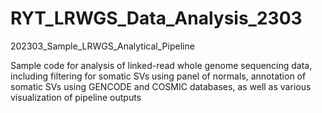 # RYT_LRWGS_Data_Analysis_2303
202303_Sample_LRWGS_Analytical_Pipeline

Sample code for analysis of linked-read whole genome sequencing data, including filtering for somatic SVs using panel of normals, annotation of somatic SVs using GENCODE and COSMIC databases, as well as various visualization of pipeline outputs 
